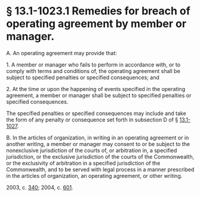 # § 13.1-1023.1 Remedies for breach of operating agreement by member or manager.

<p>A. An operating agreement may provide that:</p><p>1. A member or manager who fails to perform in accordance with, or to comply with terms and conditions of, the operating agreement shall be subject to specified penalties or specified consequences; and</p><p>2. At the time or upon the happening of events specified in the operating agreement, a member or manager shall be subject to specified penalties or specified consequences.</p><p>The specified penalties or specified consequences may include and take the form of any penalty or consequence set forth in subsection D of § <a href='http://law.lis.virginia.gov/vacode/13.1-1027/'>13.1-1027</a>.</p><p>B. In the articles of organization, in writing in an operating agreement or in another writing, a member or manager may consent to or be subject to the nonexclusive jurisdiction of the courts of, or arbitration in, a specified jurisdiction, or the exclusive jurisdiction of the courts of the Commonwealth, or the exclusivity of arbitration in a specified jurisdiction of the Commonwealth, and to be served with legal process in a manner prescribed in the articles of organization, an operating agreement, or other writing.</p><p>2003, c. <a href='http://lis.virginia.gov/cgi-bin/legp604.exe?031+ful+CHAP0340'>340</a>; 2004, c. <a href='http://lis.virginia.gov/cgi-bin/legp604.exe?041+ful+CHAP0601'>601</a>.</p>